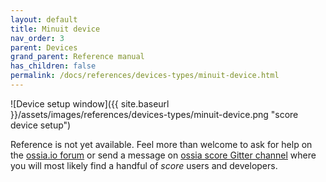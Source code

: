 ```yaml
---
layout: default
title: Minuit device
nav_order: 3
parent: Devices
grand_parent: Reference manual
has_children: false
permalink: /docs/references/devices-types/minuit-device.html
---
```


![Device setup window]({{ site.baseurl }}/assets/images/references/devices-types/minuit-device.png "score device setup")

Reference is not yet available. Feel more than welcome to ask for help on the [ossia.io forum](https://forum.ossia.io) or send a message on [ossia score Gitter channel](https://gitter.im/ossia/score) where you will most likely find a handful of *score* users and developers.